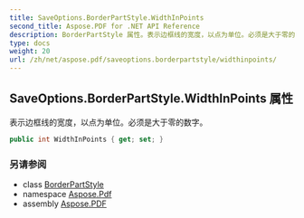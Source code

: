 ```yaml
---
title: SaveOptions.BorderPartStyle.WidthInPoints
second_title: Aspose.PDF for .NET API Reference
description: BorderPartStyle 属性。表示边框线的宽度，以点为单位。必须是大于零的数字
type: docs
weight: 20
url: /zh/net/aspose.pdf/saveoptions.borderpartstyle/widthinpoints/
---
```

## SaveOptions.BorderPartStyle.WidthInPoints 属性

表示边框线的宽度，以点为单位。必须是大于零的数字。

```csharp
public int WidthInPoints { get; set; }
```

### 另请参阅

* class [BorderPartStyle](../)
* namespace [Aspose.Pdf](../../../aspose.pdf/)
* assembly [Aspose.PDF](../../../)